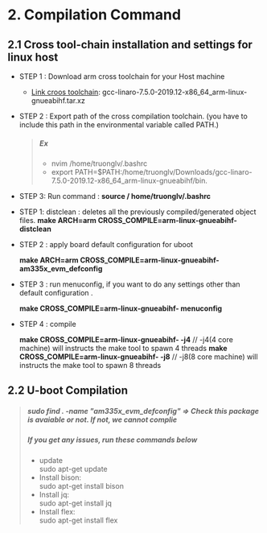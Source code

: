 

# 2. Compilation Command

## 2.1 Cross tool-chain installation and settings for linux host

- STEP 1 : Download arm cross toolchain for your Host machine
  - [Link croos toolchain](https://releases.linaro.org/components/toolchain/binaries/latest-7/arm-linux-gnueabihf/): gcc-linaro-7.5.0-2019.12-x86_64_arm-linux-gnueabihf.tar.xz

- STEP 2 :  Export  path of the cross compilation toolchain. (you have to include this path in the environmental variable called PATH.)
    <blockquote>
    <h5>Ex</h5>
    <ul>
    <li>nvim /home/truonglv/.bashrc</li>
    <li>export PATH=$PATH:/home/truonglv/Downloads/gcc-linaro-7.5.0-2019.12-x86_64_arm-linux-gnueabihf/bin.</li>
    </ul>
    </blockquote>
- STEP 3: Run command : **source / home/truonglv/.bashrc**

- STEP 1: distclean : deletes all the previously compiled/generated object files.
    **make ARCH=arm CROSS_COMPILE=arm-linux-gnueabihf- distclean**
- STEP 2 : apply board default configuration for uboot

    **make ARCH=arm CROSS_COMPILE=arm-linux-gnueabihf- am335x_evm_defconfig**


- STEP 3 : run menuconfig, if you want to do any settings other than default configuration .

    **make CROSS_COMPILE=arm-linux-gnueabihf-  menuconfig**


- STEP 4 : compile

    **make CROSS_COMPILE=arm-linux-gnueabihf- -j4**  // -j4(4 core machine) will instructs the make tool to spawn 4 threads
    **make CROSS_COMPILE=arm-linux-gnueabihf- -j8**  // -j8(8 core machine) will instructs the make tool to spawn 8 threads


## 2.2 U-boot Compilation
<blockquote>
<h5>sudo find . -name "am335x_evm_defconfig" => Check this package is avaiable or not. If not, we cannot complie </h5>

<h5> If you get any issues, run these commands below </h5>
<ul>
<li>  update </li>
sudo apt-get update
<li> Install bison: </li>
sudo apt-get install bison

<li> Install jq:</li>
sudo apt-get install jq

<li> Install flex: </li>
sudo apt-get install flex
</ul>
</blockquote>
